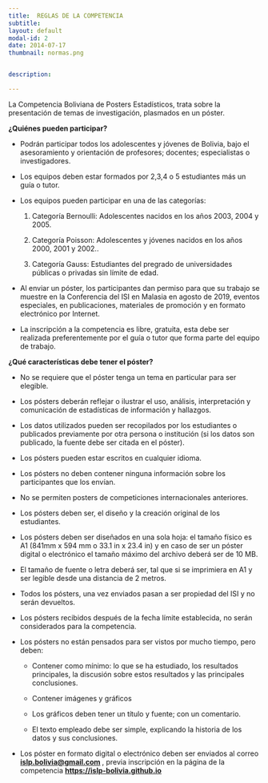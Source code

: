 ```yaml
---
title:  REGLAS DE LA COMPETENCIA
subtitle: 
layout: default
modal-id: 2
date: 2014-07-17
thumbnail: normas.png


description:  

---
```

<body background="#FAD7A0">

La Competencia Boliviana de Posters Estadísticos, trata sobre la presentación
de temas de investigación, plasmados en un póster.

<b>¿Quiénes pueden participar? </b>

- Podrán participar todos los adolescentes y jóvenes de Bolivia, bajo el asesoramiento 
y orientación de profesores; docentes; especialistas o investigadores.

- Los equipos deben estar formados por 2,3,4 o 5 estudiantes más un guía o tutor. 

- Los equipos pueden participar en una de las categorías:
	
  1. Categoría Bernoulli: Adolescentes nacidos en los años 2003, 2004 y 2005.
  
  2. Categoría Poisson: Adolescentes y jóvenes nacidos en los años 2000, 2001 y 2002.. 
	
  3. Categoría Gauss: Estudiantes del pregrado de universidades públicas o privadas sin límite de edad. 

- Al enviar un póster, los participantes dan permiso para que su trabajo se muestre en la Conferencia del ISI en Malasia en agosto de 2019, eventos especiales, en publicaciones, materiales de promoción y en formato electrónico por Internet.
  
- La inscripción a la competencia es libre, gratuita, esta debe ser realizada preferentemente por el guía o tutor que forma parte del equipo de trabajo.


 <b> ¿Qué características debe tener el póster? </b>


- No se requiere que el póster tenga un tema en particular para ser elegible. 

- Los pósters deberán reflejar o ilustrar el uso, análisis, interpretación y comunicación de estadísticas de información y hallazgos.

- Los datos utilizados pueden ser recopilados por los estudiantes o publicados previamente por otra persona o institución (si los datos son publicado, la fuente debe ser citada en el póster).

- Los pósters pueden estar escritos en cualquier idioma.

- Los pósters no deben contener ninguna información sobre los participantes que los envían.

- No se permiten posters de competiciones internacionales anteriores.

- Los pósters deben ser, el diseño y la creación original de los estudiantes.

- Los pósters deben ser diseñados en una sola hoja: el tamaño físico es A1 (841mm x 594 mm o 33.1 in x 23.4 in) y en caso de ser un póster digital o electrónico el tamaño máximo del archivo deberá ser de 10 MB.

- El tamaño de fuente o letra deberá ser, tal que si se imprimiera en A1 y ser legible desde una distancia de 2 metros.

- Todos los pósters, una vez enviados pasan a ser propiedad del ISI y no serán devueltos.

- Los pósters recibidos después de la fecha límite establecida, no serán considerados para la competencia.

- Los pósters no están pensados para ser vistos por mucho tiempo, pero deben:

  * Contener como mínimo: lo que se ha estudiado, los resultados principales, la discusión sobre estos resultados y las principales conclusiones.
  
  * Contener imágenes y gráficos
  
  * Los gráficos deben tener un título y fuente; con un comentario.
  
  * El texto empleado debe ser simple, explicando la historia de los datos y sus conclusiones.
  
  
- Los póster en formato digital o electrónico deben ser enviados al correo <b> islp.bolivia@gmail.com </b>, previa inscripción en la página de la competencia <b> https://islp-bolivia.github.io </b>

</BODY>

 
